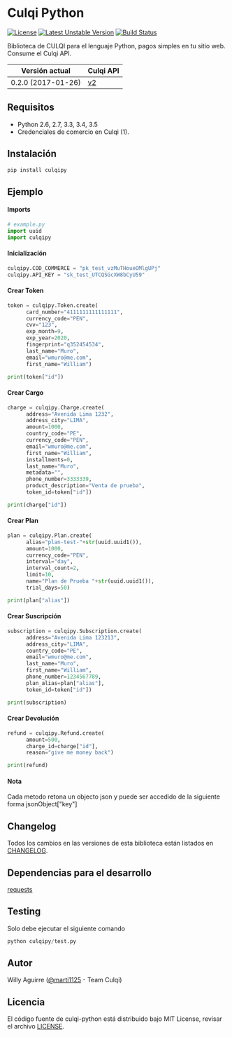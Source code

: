 # Culqi Python

[![License](https://poser.pugx.org/culqi/culqi-php/license)](https://github.com/culqi/culqi-python/blob/master/LICENSE.txt)
[![Latest Unstable Version](https://poser.pugx.org/culqi/culqi-php/v/unstable)](https://pypi.python.org/pypi/culqi_py)
[![Build Status](https://travis-ci.org/culqi/culqi-python.svg?branch=master)](https://travis-ci.org/culqi/culqi-python)

Biblioteca de CULQI para el lenguaje Python, pagos simples en tu sitio web. Consume el Culqi API.

| Versión actual|Culqi API|
|----|----|
| 0.2.0 (2017-01-26) |[v2](https://beta.culqi.com)|

## Requisitos

- Python 2.6, 2.7, 3.3, 3.4, 3.5
- Credenciales de comercio en Culqi (1).

## Instalación

```bash
pip install culqipy
```

## Ejemplo

#### Imports

```python
# example.py
import uuid
import culqipy
```
#### Inicialización

```python
culqipy.COD_COMMERCE = "pk_test_vzMuTHoueOMlgUPj"
culqipy.API_KEY = "sk_test_UTCQSGcXW8bCyU59"
```

#### Crear Token

```python
token = culqipy.Token.create(
      card_number="4111111111111111",
      currency_code="PEN",
      cvv="123",
      exp_month=9,
      exp_year=2020,
      fingerprint="q352454534",
      last_name="Muro",
      email="wmuro@me.com",
      first_name="William")

print(token["id"])
```

#### Crear Cargo

```python
charge = culqipy.Charge.create(
      address="Avenida Lima 1232",
      address_city="LIMA",
      amount=1000,
      country_code="PE",
      currency_code="PEN",
      email="wmuro@me.com",
      first_name="William",
      installments=0,
      last_name="Muro",
      metadata="",
      phone_number=3333339,
      product_description="Venta de prueba",
      token_id=token["id"])

print(charge["id"])
```

#### Crear Plan

```python
plan = culqipy.Plan.create(
      alias="plan-test-"+str(uuid.uuid1()),
      amount=1000,
      currency_code="PEN",
      interval="day",
      interval_count=2,
      limit=10,
      name="Plan de Prueba "+str(uuid.uuid1()),
      trial_days=50)

print(plan["alias"])
```

#### Crear Suscripción

```python
subscription = culqipy.Subscription.create(
      address="Avenida Lima 123213",
      address_city="LIMA",
      country_code="PE",
      email="wmuro@me.com",
      last_name="Muro",
      first_name="William",
      phone_number=1234567789,
      plan_alias=plan["alias"],
      token_id=token["id"])

print(subscription)
```

#### Crear Devolución

```python
refund = culqipy.Refund.create(
      amount=500,
      charge_id=charge["id"],
      reason="give me money back")

print(refund)
```
#### Nota
Cada metodo retona un objecto json y puede ser accedido de la siguiente forma jsonObject["key"]

## Changelog

Todos los cambios en las versiones de esta biblioteca están listados en [CHANGELOG](CHANGELOG).

## Dependencias para el desarrollo

[requests](http://docs.python-requests.org/en/master/)

## Testing

Solo debe ejecutar el siguiente comando

```python
python culqipy/test.py
```


## Autor

Willy Aguirre ([@marti1125](https://github.com/marti1125) - Team Culqi)

## Licencia

El código fuente de culqi-python está distribuido bajo MIT License, revisar el archivo [LICENSE](https://github.com/culqi/culqi-python/blob/master/LICENSE.txt).
